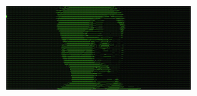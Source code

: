 <link rel="stylesheet" type="text/css" href="styles.css">
<img src="matrix.jpg" alt="Shaking Image" class="shaking-image">
